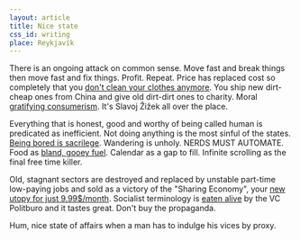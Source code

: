 ```yaml
---
layout: article
title: Nice state
css_id: writing
place: Reykjavík
---
```


There is an ongoing attack on common sense. Move fast and break things then move fast and fix things. Profit. Repeat. Price has replaced cost so completely that you [don't clean your clothes anymore](http://robrhinehart.com/?p=1331). You ship new dirt-cheap ones from China and give old dirt-dirt ones to charity. Moral [gratifying consumerism](https://www.youtube.com/watch?v=P18UK5IMRDI). It's Slavoj Žižek all over the place.

Everything that is honest, good and worthy of being called human is predicated as inefficient. Not doing anything is the most sinful of the states. [Being bored is sacrilege](http://aeon.co/magazine/philosophy/life-without-boredom-would-be-a-nightmare/). Wandering is unholy. NERDS MUST AUTOMATE. Food as [bland, gooey fuel](https://www.wikiwand.com/en/Soylent_(drink)). Calendar as a gap to fill. Infinite scrolling as the final free time killer. 

Old, stagnant sectors are destroyed and replaced by unstable part-time low-paying jobs and sold as a victory of the "Sharing Economy", your [new utopy for just 9.99$/month](http://www.buzzfeed.com/nitashatiku/silicon-valley-coliving). Socialist terminology is [eaten alive](http://www.nytimes.com/2015/08/02/realestate/the-millennial-commune.html) by the VC Politburo and it tastes great. Don't buy the propaganda.

Hum, nice state of affairs when a man has to indulge his vices by proxy.
